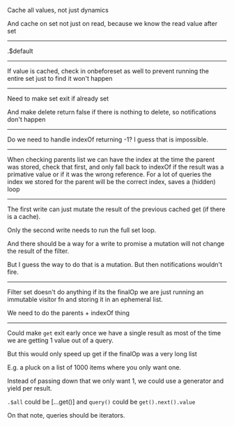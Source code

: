 Cache all values, not just dynamics

And cache on set not just on read, because we know the read value after set

---

.$default

---

If value is cached, check in onbeforeset as well to prevent running the entire set just to find it won't happen

---

Need to make set exit if already set

And make delete return false if there is nothing to delete, so notifications don't happen

---

Do we need to handle indexOf returning -1?  I guess that is impossible.

--- 

When checking parents list we can have the index at the time the parent was stored, check that first, and only fall back to indexOf if the result was a primative value or if it was the wrong reference.  For a lot of queries the index we stored for the parent will be the correct index, saves a (hidden) loop

---

The first write can just mutate the result of the previous cached get (if there is a cache).

Only the second write needs to run the full set loop.

And there should be a way for a write to promise a mutation will not change the result of the filter.

But I guess the way to do that is a mutation.  But then notifications wouldn't fire.

---

Filter set doesn't do anything if its the finalOp we are just running an immutable visitor fn and storing it in an ephemeral list.

We need to do the parents + indexOf thing

---

Could make `get` exit early once we have a single result
as most of the time we are getting 1 value out of a query.

But this would only speed up get if the finalOp was a very long list

E.g. a pluck on a list of 1000 items where you only want one.

Instead of passing down that we only want 1, we could use a generator and yield per result.

`.$all` could be [...get()] and `query()` could be `get().next().value`

On that note, queries should be iterators.